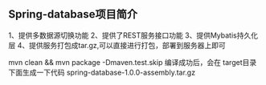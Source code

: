 ## Spring-database项目简介

1、提供多数据源切换功能
2、提供了REST服务接口功能
3、提供Mybatis持久化层
4、提供服务打包成tar.gz,可以直接进行打包，部署到服务器上即可

mvn clean && mvn package -Dmaven.test.skip
编译成功后，会在 target目录下面生成一下代码
spring-database-1.0.0-assembly.tar.gz